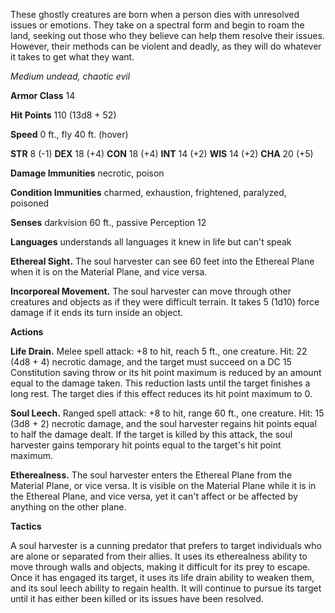 These ghostly creatures are born when a person dies with unresolved issues or emotions. They take on a spectral form and begin to roam the land, seeking out those who they believe can help them resolve their issues. However, their methods can be violent and deadly, as they will do whatever it takes to get what they want.

_Medium undead, chaotic evil_

**Armor Class** 14

**Hit Points** 110 (13d8 + 52)

**Speed** 0 ft., fly 40 ft. (hover)

**STR** 8 (-1) **DEX** 18 (+4) **CON** 18 (+4) **INT** 14 (+2) **WIS** 14 (+2) **CHA** 20 (+5)

**Damage Immunities** necrotic, poison

**Condition Immunities** charmed, exhaustion, frightened, paralyzed, poisoned

**Senses** darkvision 60 ft., passive Perception 12

**Languages** understands all languages it knew in life but can't speak

**Ethereal Sight.** The soul harvester can see 60 feet into the Ethereal Plane when it is on the Material Plane, and vice versa.

**Incorporeal Movement.** The soul harvester can move through other creatures and objects as if they were difficult terrain. It takes 5 (1d10) force damage if it ends its turn inside an object.

**Actions**

**Life Drain.** Melee spell attack: +8 to hit, reach 5 ft., one creature. Hit: 22 (4d8 + 4) necrotic damage, and the target must succeed on a DC 15 Constitution saving throw or its hit point maximum is reduced by an amount equal to the damage taken. This reduction lasts until the target finishes a long rest. The target dies if this effect reduces its hit point maximum to 0.

**Soul Leech.** Ranged spell attack: +8 to hit, range 60 ft., one creature. Hit: 15 (3d8 + 2) necrotic damage, and the soul harvester regains hit points equal to half the damage dealt. If the target is killed by this attack, the soul harvester gains temporary hit points equal to the target's hit point maximum.

**Etherealness.** The soul harvester enters the Ethereal Plane from the Material Plane, or vice versa. It is visible on the Material Plane while it is in the Ethereal Plane, and vice versa, yet it can't affect or be affected by anything on the other plane.

**Tactics**

A soul harvester is a cunning predator that prefers to target individuals who are alone or separated from their allies. It uses its etherealness ability to move through walls and objects, making it difficult for its prey to escape. Once it has engaged its target, it uses its life drain ability to weaken them, and its soul leech ability to regain health. It will continue to pursue its target until it has either been killed or its issues have been resolved.